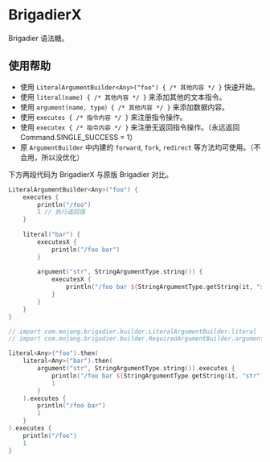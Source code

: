 # BrigadierX

Brigadier 语法糖。

## 使用帮助

- 使用 `LiteralArgumentBuilder<Any>("foo") { /* 其他内容 */ }` 快速开始。
- 使用 `literal(name) { /* 其他内容 */ }` 来添加其他的文本指令。
- 使用 `argument(name, type）{ /* 其他内容 */ }` 来添加数据内容。
- 使用 `executes { /* 指令内容 */ }` 来注册指令操作。
- 使用 `executex { /* 指令内容 */ }` 来注册无返回指令操作。（永远返回 Command.SINGLE_SUCCESS = 1）
- 原 `ArgumentBuilder` 中内建的 `forward`, `fork`, `redirect` 等方法均可使用。（不会用，所以没优化）

下方两段代码为 BrigadierX 与原版 Brigadier 对比。

```kotlin
LiteralArgumentBuilder<Any>("foo") {
    executes {
        println("/foo")
        1 // 执行返回值
    }
    
    literal("bar") {
        executesX {
            println("/foo bar")
        }
        
        argument("str", StringArgumentType.string()) {
            executesX {
                println("/foo bar ${StringArgumentType.getString(it, "str")}")
            }
        }
    }
}
```

```kotlin
// import com.mojang.brigadier.builder.LiteralArgumentBuilder.literal
// import com.mojang.brigadier.builder.RequiredArgumentBuilder.argument

literal<Any>("foo").then(
    literal<Any>("bar").then(
        argument("str", StringArgumentType.string()).executes {
            println("/foo bar ${StringArgumentType.getString(it, "str")}")
            1
        }
    ).executes {
        println("/foo bar")
        1
    }
).executes {
    println("/foo")
    1
}
```